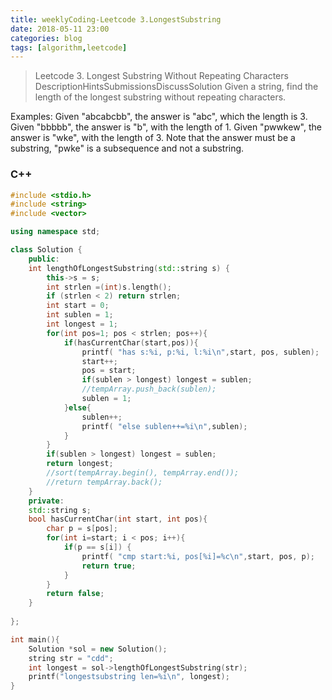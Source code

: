 ```yaml
---
title: weeklyCoding-Leetcode 3.LongestSubstring
date: 2018-05-11 23:00
categories: blog
tags: [algorithm,leetcode]
---
```


> Leetcode 3. Longest Substring Without Repeating Characters
DescriptionHintsSubmissionsDiscussSolution
Given a string, find the length of the longest substring without repeating characters.

Examples:
Given "abcabcbb", the answer is "abc", which the length is 3.
Given "bbbbb", the answer is "b", with the length of 1.
Given "pwwkew", the answer is "wke", with the length of 3. Note that the answer must be a substring, "pwke" is a subsequence and not a substring.

### C++
```cpp
#include <stdio.h>
#include <string>
#include <vector>

using namespace std;

class Solution {
    public:
    int lengthOfLongestSubstring(std::string s) {
        this->s = s;
        int strlen =(int)s.length();
        if (strlen < 2) return strlen;
        int start = 0;
        int sublen = 1;
        int longest = 1;
        for(int pos=1; pos < strlen; pos++){
            if(hasCurrentChar(start,pos)){
                printf( "has s:%i, p:%i, l:%i\n",start, pos, sublen);
                start++;
                pos = start;
                if(sublen > longest) longest = sublen;
                //tempArray.push_back(sublen);
                sublen = 1;
            }else{
                sublen++;
                printf( "else sublen++=%i\n",sublen);
            }
        }
        if(sublen > longest) longest = sublen;
        return longest;
        //sort(tempArray.begin(), tempArray.end());
        //return tempArray.back();
    }
    private:
    std::string s;
    bool hasCurrentChar(int start, int pos){
        char p = s[pos];
        for(int i=start; i < pos; i++){
            if(p == s[i]) {
                printf( "cmp start:%i, pos[%i]=%c\n",start, pos, p);
                return true;
            }
        }
        return false;
    }
    
};

int main(){
    Solution *sol = new Solution();
    string str = "cdd";
    int longest = sol->lengthOfLongestSubstring(str);
    printf("longestsubstring len=%i\n", longest);
}
```